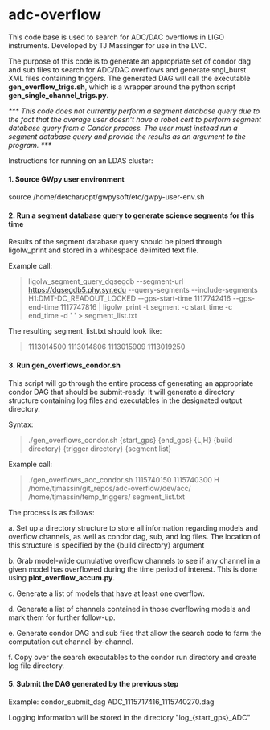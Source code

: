 # adc-overflow
This code base is used to search for ADC/DAC overflows in LIGO instruments.
Developed by TJ Massinger for use in the LVC.

The purpose of this code is to generate an appropriate set of condor dag and sub files to search for ADC/DAC overflows and generate sngl_burst XML files containing triggers. The generated DAG will call the executable <b>gen_overflow_trigs.sh</b>, which is a wrapper around the python script <b>gen_single_channel_trigs.py</b>.

<i>*** This code does not currently perform a segment database query due to the fact that the average user doesn't have a robot cert to perform segment database query from a Condor process. The user must instead run a segment database query and provide the results as an argument to the program. ***</i>


Instructions for running on an LDAS cluster:

#### 1. Source GWpy user environment

source /home/detchar/opt/gwpysoft/etc/gwpy-user-env.sh

#### 2. Run a segment database query to generate science segments for this time

Results of the segment database query should be piped through ligolw_print and stored in a whitespace delimited text file.

Example call:

> ligolw_segment_query_dqsegdb --segment-url https://dqsegdb5.phy.syr.edu --query-segments --include-segments H1:DMT-DC_READOUT_LOCKED --gps-start-time 1117742416 --gps-end-time 1117747816 | ligolw_print -t segment -c start_time -c end_time -d ' ' > segment_list.txt

The resulting segment_list.txt should look like:

> 1113014500 1113014806
> 1113015909 1113019250


#### 3. Run gen_overflows_condor.sh 

This script will go through the entire process of generating an appropriate condor DAG that should be submit-ready. It will generate a directory structure containing log files and executables in the designated output directory.

Syntax:
> ./gen_overflows_condor.sh {start_gps} {end_gps} {L,H} {build directory} {trigger directory} {segment list}

Example call:

> ./gen_overflows_acc_condor.sh 1115740150 1115740300 H /home/tjmassin/git_repos/adc-overflow/dev/acc/ /home/tjmassin/temp_triggers/ segment_list.txt


The process is as follows:

a. Set up a directory structure to store all information regarding models and overflow channels, as well as condor dag, sub, and log files.
The location of this structure is specified by the {build directory} argument

b. Grab model-wide cumulative overflow channels to see if any channel in a given model has overflowed during the time period of interest. This is done using <b>plot_overflow_accum.py</b>.

c. Generate a list of models that have at least one overflow.

d. Generate a list of channels contained in those overflowing models and mark them for further follow-up.

e. Generate condor DAG and sub files that allow the search code to farm the computation out channel-by-channel.

f. Copy over the search executables to the condor run directory and create log file directory.

#### 5. Submit the DAG generated by the previous step

Example: condor_submit_dag ADC_1115717416_1115740270.dag

Logging information will be stored in the directory "log_{start_gps}_ADC"




